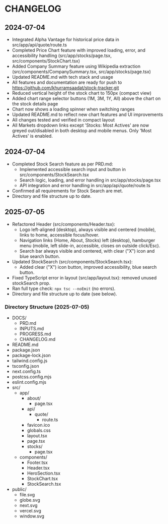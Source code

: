 # CHANGELOG

## 2024-07-04
- Integrated Alpha Vantage for historical price data in src/app/api/quote/route.ts
- Completed Price Chart feature with improved loading, error, and accessibility handling (src/app/stocks/page.tsx, src/components/StockChart.tsx)
- Added Company Summary feature using Wikipedia extraction (src/components/CompanySummary.tsx, src/app/stocks/page.tsx)
- Updated README.md with tech stack and usage
- All features and documentation are ready for push to https://github.com/khurramsaadat/stock-tracker.git
- Reduced vertical height of the stock chart to 150px (compact view)
- Added chart range selector buttons (1M, 3M, 1Y, All) above the chart on the stock details page
- Chart now shows a loading spinner when switching ranges
- Updated README.md to reflect new chart features and UI improvements
- All changes tested and verified in compact layout
- All Markets dropdown links except 'Stocks: Most Actives' are now greyed out/disabled in both desktop and mobile menus. Only 'Most Actives' is enabled.

## 2024-07-04
- Completed Stock Search feature as per PRD.md:
  - Implemented accessible search input and button in src/components/StockSearch.tsx
  - Search logic, loading, and error handling in src/app/stocks/page.tsx
  - API integration and error handling in src/app/api/quote/route.ts
- Confirmed all requirements for Stock Search are met.
- Directory and file structure up to date.

## 2025-07-05
- Refactored Header (src/components/Header.tsx):
  - Logo left-aligned (desktop), always visible and centered (mobile), links to home, accessible focus/hover.
  - Navigation links (Home, About, Stocks) left (desktop), hamburger menu (mobile, left slide-in, accessible, closes on outside click/Esc).
  - Search bar always visible and centered, with clear ("X") icon and blue search button.
- Updated StockSearch (src/components/StockSearch.tsx):
  - Added clear ("X") icon button, improved accessibility, blue search button.
- Fixed TypeScript error in layout (src/app/layout.tsx): removed unused stockSearch prop.
- Ran full type check: `npx tsc --noEmit` (no errors).
- Directory and file structure up to date (see below).

### Directory Structure (2025-07-05)
- DOCS/
  - PRD.md
  - INPUTS.md
  - PROGRESS.md
  - CHANGELOG.md
- README.md
- package.json
- package-lock.json
- tailwind.config.js
- tsconfig.json
- next.config.ts
- postcss.config.mjs
- eslint.config.mjs
- src/
  - app/
    - about/
      - page.tsx
    - api/
      - quote/
        - route.ts
    - favicon.ico
    - globals.css
    - layout.tsx
    - page.tsx
    - stocks/
      - page.tsx
  - components/
    - Footer.tsx
    - Header.tsx
    - HeroSection.tsx
    - StockChart.tsx
    - StockSearch.tsx
- public/
  - file.svg
  - globe.svg
  - next.svg
  - vercel.svg
  - window.svg 